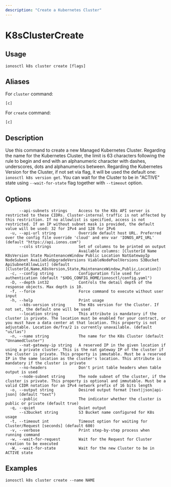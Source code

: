 ```yaml
---
description: "Create a Kubernetes Cluster"
---
```


# K8sClusterCreate

## Usage

```text
ionosctl k8s cluster create [flags]
```

## Aliases

For `cluster` command:

```text
[c]
```

For `create` command:

```text
[c]
```

## Description

Use this command to create a new Managed Kubernetes Cluster. 
Regarding the name for the Kubernetes Cluster, the limit is 63 characters following the rule to begin and end with an alphanumeric character with dashes, underscores, dots and alphanumerics between.
Regarding the Kubernetes Version for the Cluster, if not set via flag, it will be used the default one: `ionosctl k8s version get`.
You can wait for the Cluster to be in "ACTIVE" state using `--wait-for-state` flag together with `--timeout` option.

## Options

```text
      --api-subnets strings     Access to the K8s API server is restricted to these CIDRs. Cluster-internal traffic is not affected by this restriction. If no allowlist is specified, access is not restricted. If an IP without subnet mask is provided, the default value will be used: 32 for IPv4 and 128 for IPv6
  -u, --api-url string          Override default host URL. Preferred over the config file override 'cloud' and env var 'IONOS_API_URL' (default "https://api.ionos.com")
      --cols strings            Set of columns to be printed on output 
                                Available columns: [ClusterId Name K8sVersion State MaintenanceWindow Public Location NatGatewayIp NodeSubnet AvailableUpgradeVersions ViableNodePoolVersions S3Bucket ApiSubnetAllowList] (default [ClusterId,Name,K8sVersion,State,MaintenanceWindow,Public,Location])
  -c, --config string           Configuration file used for authentication (default "$XDG_CONFIG_HOME/ionosctl/config.yaml")
  -D, --depth int32             Controls the detail depth of the response objects. Max depth is 10.
  -f, --force                   Force command to execute without user input
  -h, --help                    Print usage
      --k8s-version string      The K8s version for the Cluster. If not set, the default one will be used
      --location string         This attribute is mandatory if the cluster is private. The location must be enabled for your contract, or you must have a data center at that location. This property is not adjustable. Location de/fra/2 is currently unavailable. (default "us/las")
  -n, --name string             The name for the K8s Cluster (default "UnnamedCluster")
      --nat-gateway-ip string   A reserved IP in the given location if using a private cluster. This is the nat gateway IP of the cluster if the cluster is private. This property is immutable. Must be a reserved IP in the same location as the cluster's location. This attribute is mandatory if the cluster is private
      --no-headers              Don't print table headers when table output is used
      --node-subnet string      The node subnet of the cluster, if the cluster is private. This property is optional and immutable. Must be a valid CIDR notation for an IPv4 network prefix of 16 bits length
  -o, --output string           Desired output format [text|json|api-json] (default "text")
      --public                  The indicator whether the cluster is public or private (default true)
  -q, --quiet                   Quiet output
      --s3bucket string         S3 Bucket name configured for K8s usage
  -t, --timeout int             Timeout option for waiting for Cluster/Request [seconds] (default 600)
  -v, --verbose                 Print step-by-step process when running command
  -w, --wait-for-request        Wait for the Request for Cluster creation to be executed
  -W, --wait-for-state          Wait for the new Cluster to be in ACTIVE state
```

## Examples

```text
ionosctl k8s cluster create --name NAME
```


